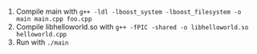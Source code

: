 1. Compile main with `g++ -ldl -lboost_system -lboost_filesystem -o main main.cpp foo.cpp`
2. Compile libhelloworld.so with `g++ -fPIC -shared -o libhelloworld.so helloworld.cpp`
3. Run with `./main`
